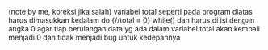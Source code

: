(note by me, koreksi jika salah) 
variabel total seperti pada program diatas harus dimasukkan kedalam do {//total = 0} while() dan harus di isi dengan angka 0 
agar tiap perulangan data yg ada dalam variabel total akan kembali menjadi 0 dan tidak menjadi bug untuk kedepannya
